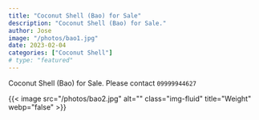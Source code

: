 ```yaml
---
title: "Coconut Shell (Bao) for Sale"
description: "Coconut Shell (Bao) for Sale."
author: Jose
image: "/photos/bao1.jpg"
date: 2023-02-04
categories: ["Coconut Shell"]
# type: "featured"
---
```



Coconut Shell (Bao) for Sale. Please contact `09999944627`

{{< image src="/photos/bao2.jpg" alt="" class="img-fluid" title="Weight" webp="false" >}} 

